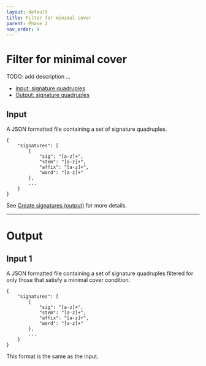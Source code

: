 ```yaml
---
layout: default
title: Filter for minimal cover
parent: Phase 2
nav_order: 4
---
```


# Filter for minimal cover

TODO: add description ...

+ [Input: signature quadruples](#input)
+ [Output: signature quadruples](#output)

## Input

A JSON formatted file containing a set of signature quadruples.

```
{
    "signatures": [
        {
            "sig": "[a-z]+",
            "stem": "[a-z]+",
            "affix": "[a-z]+",
            "word": "[a-z]+"
        },
        ...
    }
}
```

See [Create signatures (output)](../Phase1/CreateSignatures.html#output) for more details.

---

# Output

## Input 1

A JSON formatted file containing a set of signature quadruples filtered for only those that satisfy a minimal cover condition.

```
{
    "signatures": [
        {
            "sig": "[a-z]+",
            "stem": "[a-z]+",
            "affix": "[a-z]+",
            "word": "[a-z]+"
        },
        ...
    }
}
```

This format is the same as the input.
